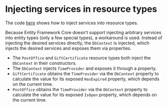 # Injecting services in resource types

The code [here](https://github.com/json-api-dotnet/JsonApiDotNetCore/tree/master/test/JsonApiDotNetCoreTests/IntegrationTests/ResourceConstructorInjection) shows how to inject services into resource types.

Because Entity Framework Core doesn't support injecting arbitrary services into entity types (only a few special types), a workaround is used.
Instead of injecting the desired services directly, the `DbContext` is injected, which injects the desired services and exposes them via properties.

- The `PostOffice` and `GiftCertificate` resource types both inject the `DbContext` in their constructors.
- The `DbContext` injects `TimeProvider` and exposes it through a property.
- `GiftCertificate` obtains the `TimeProvider` via the `DbContext` property to calculate the value for its exposed `HasExpired` property, which depends on the current time.
- `PostOffice` obtains the `TimeProvider` via the `DbContext` property to calculate the value for its exposed `IsOpen` property, which depends on the current time.
